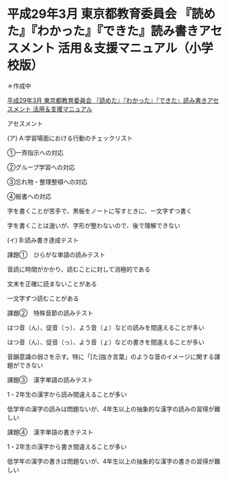 # 平成29年3月 東京都教育委員会 『読めた』『わかった』『できた』読み書きアセスメント 活用＆支援マニュアル（小学校版）
＊作成中

[平成29年3月 東京都教育委員会 『読めた』『わかった』『できた』読み書きアセスメント 活用＆支援マニュアル](https://www.kyoiku.metro.tokyo.lg.jp/school/document/special_needs_education/files/guideline/yomikakiasesumento.pdf)

アセスメント

(ア)	A:学習場面における行動のチェックリスト

①一斉指示への対応

②グループ学習への対応

③忘れ物・整理整頓への対応

④板書への対応

字を書くことが苦手で、黒板をノートに写すときに、一文字ずつ書く

字を書くことは速いが、字形が整わないので、後で理解できない

(イ)	B:読み書き達成テスト

課題①　ひらがな単語の読みテスト

音読に時間がかかり、読むことに対して消極的である

文末を正確に読まないことがある

一文字ずつ読むことがある

課題②　特殊音節の読みテスト

はつ音（ん）、促音（っ）、よう音（ょ）などの読みを間違えることが多い

はつ音（ん）、促音（っ）、よう音（ょ）などの書きを間違えることが多い

音韻意識の弱さを示す。特に「[た]抜き言葉」のような音のイメージに関する課題ができない

課題③　漢字単語の読みテスト

1・2年生の漢字から読み間違えることが多い

低学年の漢字の読みは問題ないが、4年生以上の抽象的な漢字の読みの習得が難しい

課題④　漢字単語の書きテスト

1・2年生の漢字から書き間違えることが多い

低学年の漢字の書きは問題ないが、4年生以上の抽象的な漢字の書きの習得が難しい
